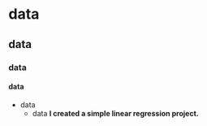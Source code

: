 # data
## data
### data
#### data
+ data
  - data
**I created a simple linear regression project.**
